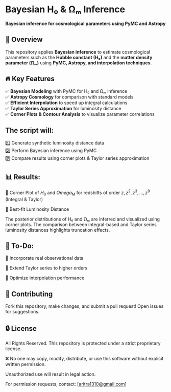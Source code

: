 # Bayesian H₀ & Ωₘ Inference  
**Bayesian inference for cosmological parameters using PyMC and Astropy**  

## 🚀 Overview  
This repository applies **Bayesian inference** to estimate cosmological parameters such as the **Hubble constant (H₀)** and the **matter density parameter (Ωₘ)** using **PyMC, Astropy, and interpolation techniques**.  

## 🔥 Key Features
✅ **Bayesian Modeling** with PyMC for H₀ and Ωₘ inference  
✅ **Astropy Cosmology** for comparison with standard models  
✅ **Efficient Interpolation** to speed up integral calculations  
✅ **Taylor Series Approximation** for luminosity distance  
✅ **Corner Plots & Contour Analysis** to visualize parameter correlations  

## The script will:  
1️⃣ Generate synthetic luminosity distance data  
2️⃣ Perform Bayesian inference using PyMC  
3️⃣ Compare results using corner plots & Taylor series approximation  
 
## 📊 Results:  
📌 Corner Plot of $H_0$ and $Omega_M$ for redshifts of order $z, z^2, z^3, ..., z^9$  (Integral & Taylor) 

📌 Best-fit Luminosity Distance 

The posterior distributions of H₀ and Ωₘ are inferred and visualized using corner plots.
The comparison between integral-based and Taylor series luminosity distances highlights truncation effects.

## 🚀 To-Do: 
🔹 Incorporate real observational data 

🔹 Extend Taylor series to higher orders 

🔹 Optimize interpolation performance 

## 🤝 Contributing 
Fork this repository, make changes, and submit a pull request! Open issues for suggestions.

## 🔒 License
All Rights Reserved. This repository is protected under a strict proprietary license.

❌ No one may copy, modify, distribute, or use this software without explicit written permission.

Unauthorized use will result in legal action.

For permission requests, contact: [aritra1310@gmail.com]
